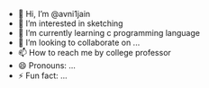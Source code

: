 - 👋 Hi, I’m @avni1jain
- 👀 I’m interested in sketching 
- 🌱 I’m currently learning c programming language 
- 💞️ I’m looking to collaborate on ...
- 📫 How to reach me by college professor 
- 😄 Pronouns: ...
- ⚡ Fun fact: ...

<!---
avni1jain/avni1jain is a ✨ special ✨ repository because its `README.md` (this file) appears on your GitHub profile.
You can click the Preview link to take a look at your changes.
--->

